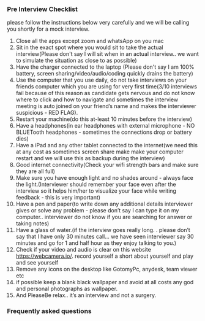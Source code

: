 
### Pre Interview Checklist

please follow the instructions below very carefully and we will be calling you shortly for a mock interview.

1. Close all the apps except zoom and whatsApp on you mac
2. Sit in the exact spot where you would sit to take the actual interview(Please don't say I will sit when in an actual interview.. we want to simulate the situation as close to as possible)
3. Have the charger connected to the laptop (Please don't say I am 100% battery, screen sharing/video/audio/coding quickly drains the battery)
4. Use the computer that you use daily, do not take interviews on your friends computer which you are using for very first time(3/10 interviews fail because of this reason as candidate gets nervous and do not know where to click and how to navigate and sometimes the interview meeting is auto joined on your friend’s name and makes the interviewer suspicious - RED FLAG).
5. Restart your machine(do this at-least 10 minutes before the interview)
6. Have a headphones(in ear headphones with external microphone - NO BLUETooth headphones - sometimes the connections drop or battery dies)
7. Have a iPad and any other tablet connected to the internet(we need this at any cost as sometimes screen share make make your computer restart and we will use this as backup during the interview)
8. Good internet connectivity(Check your wifi strength bars and make sure they are all full)
9. Make sure you have enough light and no shades around - always face the light.(Interviewer should remember your face even after the interview so it helps him/her to visualize your face while writing feedback - this is very important)
10. Have a pen and paper(to write down any additional details interviewer gives or solve any problem - please don’t say I can type it on my computer.. interviewer do not know if you are searching for answer or taking notes)
11. Have a glass of water.(if the interview goes really long. . please don’t say that I have only 30 minutes call… we have seen interviewer say 30 minutes and go for 1 and half hour as they enjoy talking to you.)
12. Check if your video and audio is clear on this website https://webcamera.io/. record yourself a short about yourself and play and see yourself
13. Remove any icons on the desktop like GotomyPc, anydesk, team viewer etc
14. if possible keep a blank black wallpaper and avoid at all costs any god and personal photographs as wallpaper.
15. And PleaseBe relax.. it’s an interview and not a surgery.


### Frequently asked questions
